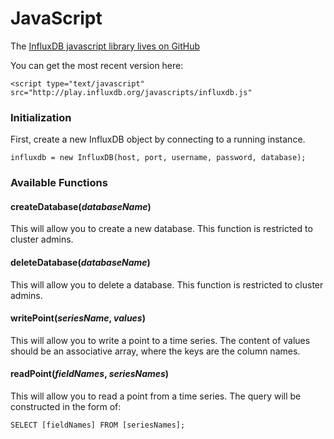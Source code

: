 # JavaScript

The [InfluxDB javascript library lives on GitHub](https://github.com/influxdb/influxdb-js)

You can get the most recent version here:

    <script type="text/javascript" src="http://play.influxdb.org/javascripts/influxdb.js"

### Initialization

First, create a new InfluxDB object by connecting to a running instance.

    influxdb = new InfluxDB(host, port, username, password, database);

### Available Functions

#### createDatabase(_databaseName_)

This will allow you to create a new database. This function is restricted to cluster admins.

#### deleteDatabase(_databaseName_)

This will allow you to delete a database. This function is restricted to cluster admins.

#### writePoint(_seriesName_, _values_)

This will allow you to write a point to a time series. The content of values should be an associative array,
where the keys are the column names.

#### readPoint(_fieldNames_, _seriesNames_)

This will allow you to read a point from a time series. The query will be constructed in the form of:

    SELECT [fieldNames] FROM [seriesNames];

